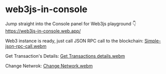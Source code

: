 # web3js-in-console
Jump straight into the Console panel for Web3js playground 👇
https://web3js-in-console.web.app/



Web3 instance is ready, just call JSON RPC call to the blockchain:
[Simple-json-rpc-call.webm](https://user-images.githubusercontent.com/42214791/194745094-f06d96e3-dfbb-45f8-9f41-0fc85badbda4.webm)



Get Transaction's Details:
[Get Transactions details.webm](https://user-images.githubusercontent.com/42214791/194745115-b100f04c-08b5-4200-bb7a-9716f71282ca.webm)



Change Netwrok:
[Change Network.webm](https://user-images.githubusercontent.com/42214791/194745177-085cabaa-0cf1-4149-a504-be51fe9c6213.webm)
